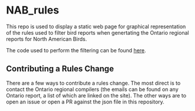 # NAB_rules
This repo is used to display a static web page for graphical representation of the rules used to filter bird reports when genertating the Ontario regional reports for North American Birds. 

The code used to perform the filtering can be found [here](https://github.com/Ontario-NAB/NAB-filter).

## Contributing a Rules Change
There are a few ways to contribute a rules change. The most direct is to contact the Ontario regional compilers (the emails can be found on any Ontario report, a list of which are linked on the site). The other ways are to open an issue or open a PR against the json file in this repository.